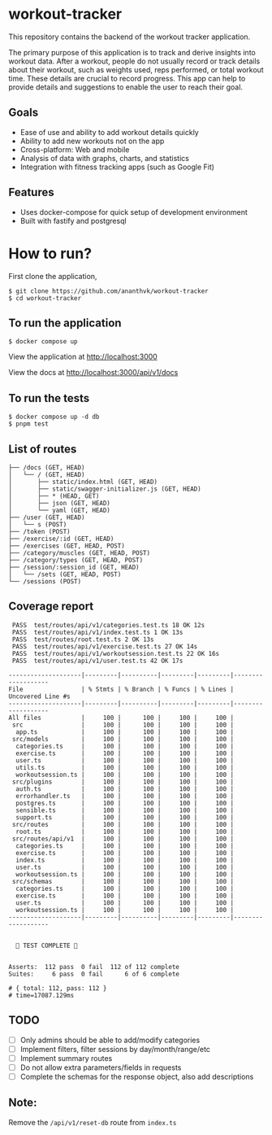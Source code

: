 # workout-tracker

This repository contains the backend of the workout tracker application.

The primary purpose of this application is to track and derive insights into workout data. After a workout, people do not usually record or track details about their workout, such as weights used, reps performed, or total workout time. These details are crucial to record progress. This app can help to provide details and suggestions to enable the user to reach their goal.

## Goals
- Ease of use and ability to add workout details quickly
- Ability to add new workouts not on the app
- Cross-platform: Web and mobile
- Analysis of data with graphs, charts, and statistics
- Integration with fitness tracking apps (such as Google Fit)

## Features
- Uses docker-compose for quick setup of development environment
- Built with fastify and postgresql


# How to run?
First clone the application,
```
$ git clone https://github.com/ananthvk/workout-tracker
$ cd workout-tracker
```

## To run the application

```
$ docker compose up
```

View the application at [http://localhost:3000](http://localhost:3000)

View the docs at [http://localhost:3000/api/v1/docs](http://localhost:3000/api/v1/docs)


## To run the tests

```
$ docker compose up -d db
$ pnpm test
```

## List of routes
```
├── /docs (GET, HEAD)
│   └── / (GET, HEAD)
│       ├── static/index.html (GET, HEAD)
│       ├── static/swagger-initializer.js (GET, HEAD)
│       ├── * (HEAD, GET)
│       ├── json (GET, HEAD)
│       └── yaml (GET, HEAD)
├── /user (GET, HEAD)
│   └── s (POST)
├── /token (POST)
├── /exercise/:id (GET, HEAD)
├── /exercises (GET, HEAD, POST)
├── /category/muscles (GET, HEAD, POST)
├── /category/types (GET, HEAD, POST)
├── /session/:session_id (GET, HEAD)
│   └── /sets (GET, HEAD, POST)
└── /sessions (POST)
```

## Coverage report

```
 PASS  test/routes/api/v1/categories.test.ts 18 OK 12s
 PASS  test/routes/api/v1/index.test.ts 1 OK 13s
 PASS  test/routes/root.test.ts 2 OK 13s
 PASS  test/routes/api/v1/exercise.test.ts 27 OK 14s
 PASS  test/routes/api/v1/workoutsession.test.ts 22 OK 16s
 PASS  test/routes/api/v1/user.test.ts 42 OK 17s

--------------------|---------|----------|---------|---------|-------------------
File                | % Stmts | % Branch | % Funcs | % Lines | Uncovered Line #s
--------------------|---------|----------|---------|---------|-------------------
All files           |     100 |      100 |     100 |     100 |                  
 src                |     100 |      100 |     100 |     100 |                  
  app.ts            |     100 |      100 |     100 |     100 |                  
 src/models         |     100 |      100 |     100 |     100 |                  
  categories.ts     |     100 |      100 |     100 |     100 |                  
  exercise.ts       |     100 |      100 |     100 |     100 |                  
  user.ts           |     100 |      100 |     100 |     100 |                  
  utils.ts          |     100 |      100 |     100 |     100 |                  
  workoutsession.ts |     100 |      100 |     100 |     100 |                  
 src/plugins        |     100 |      100 |     100 |     100 |                  
  auth.ts           |     100 |      100 |     100 |     100 |                  
  errorhandler.ts   |     100 |      100 |     100 |     100 |                  
  postgres.ts       |     100 |      100 |     100 |     100 |                  
  sensible.ts       |     100 |      100 |     100 |     100 |                  
  support.ts        |     100 |      100 |     100 |     100 |                  
 src/routes         |     100 |      100 |     100 |     100 |                  
  root.ts           |     100 |      100 |     100 |     100 |                  
 src/routes/api/v1  |     100 |      100 |     100 |     100 |                  
  categories.ts     |     100 |      100 |     100 |     100 |                  
  exercise.ts       |     100 |      100 |     100 |     100 |                  
  index.ts          |     100 |      100 |     100 |     100 |                  
  user.ts           |     100 |      100 |     100 |     100 |                  
  workoutsession.ts |     100 |      100 |     100 |     100 |                  
 src/schemas        |     100 |      100 |     100 |     100 |                  
  categories.ts     |     100 |      100 |     100 |     100 |                  
  exercise.ts       |     100 |      100 |     100 |     100 |                  
  user.ts           |     100 |      100 |     100 |     100 |                  
  workoutsession.ts |     100 |      100 |     100 |     100 |                  
--------------------|---------|----------|---------|---------|-------------------

                       
  🌈 TEST COMPLETE 🌈  
                       

Asserts:  112 pass  0 fail  112 of 112 complete
Suites:     6 pass  0 fail      6 of 6 complete

# { total: 112, pass: 112 }
# time=17087.129ms
```

## TODO
- [ ] Only admins should be able to add/modify categories
- [ ] Implement filters, filter sessions by day/month/range/etc
- [ ] Implement summary routes
- [ ] Do not allow extra parameters/fields in requests
- [ ] Complete the schemas for the response object, also add descriptions

## Note:
Remove the `/api/v1/reset-db` route from `index.ts`

